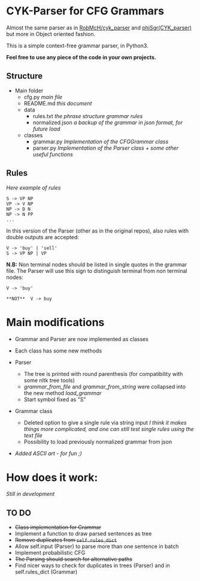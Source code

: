 # CYK-Parser for CFG Grammars

Almost the same parser as in [RobMcH/cyk_parser](https://github.com/RobMcH/CYK-Parser) and [phiSgr(CYK_parser)](https://github.com/phiSgr/CYK-Parser)
but more in Object oriented fashion.

This is a simple context-free grammar parser, in Python3.

**Feel free to use any piece of the code in your own projects.**

## Structure

+ Main folder
    + cfg.py *main file*
    + README.md *this document*
    + data
        + rules.txt *the phrase structure grammar rules*
        + normalized.json *a backup of the grammar in json format, for future load*
    + classes
        + grammar.py *Implementation of the CFGGrammar class*
        + parser.py *Implementation of the Parser class + some other useful functions*

## Rules
*Here example of rules*
    
    S -> VP NP
    VP -> V NP
    NP -> D N
    NP -> N PP
    ...

In this version of the Parser (other as in the original repos), also rules with double outputs
are accepted:

    V -> 'buy' | 'sell'
    S -> VP NP | VP
 
 
**N.B:** Non terminal nodes should be listed in single quotes in the grammar file.
The Parser will use this sign to distinguish terminal from non terminal nodes:

    V -> 'buy'
    
    **NOT**  V -> buy
    
# Main modifications

+ Grammar and Parser are now implemented as classes
+ Each class has some new methods
+ Parser
    + The tree is printed with round parenthesis (for compatibility with some nltk tree tools)
    + *grammar_from_file* and *grammar_from_string* were collapsed into the new method *load_grammar*
    + Start symbol fixed as "S"
+ Grammar class
    + Deleted option to give a single rule via string input *I think it makes things more complicated, and one can still test single
rules using the text file*
    + Possibility to load previously normalized grammar from json


+ *Added ASCII art - for fun ;)*
# How does it work:

*Still in development*

## TO DO
+ <del>Class implementation for Grammar<del>
+ Implement a function to draw parsed sentences as tree
+ <del>Remove duplicates from `self.rules_dict`<del>
+ Allow self.input (Parser) to parse  more than one sentence in batch
+ Implement probabilistic CFG
+ <del>The Parsing should search for alternative paths<del>
+ Find nicer ways to check for duplicates in trees (Parser) and in self.rules_dict (Grammar)

